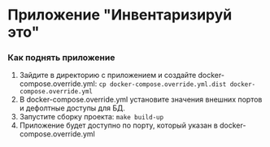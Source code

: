 # Приложение "Инвентаризируй это"

### Как поднять приложение
1. Зайдите в директорию с приложением и создайте docker-compose.override.yml: ```cp docker-compose.override.yml.dist docker-compose.override.yml```
2. В docker-compose.override.yml установите значения внешних портов и дефолтные доступы для БД.
3. Запустите сборку проекта: ```make build-up```
4. Приложение будет доступно по порту, который указан в docker-compose.override.yml